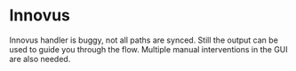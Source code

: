 # Innovus 
Innovus handler is buggy, not all paths are synced.
Still the output can be used to guide you through the flow.
Multiple manual interventions in the GUI are also needed. 

